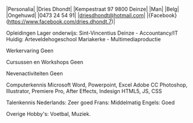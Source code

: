 |Personalia|
|Dries Dhondt|
|Kempestraat 97 9800 Deinze|
|Man|
|Belg|
|Ongehuwd|
|0473 24 54 91|
|driesdhondt@hotmail.com|
|{Facebook}(https://www.facebook.com/dries.dhondt.7)|

Opleidingen
    Lager onderwijs: Sint-Vincentius Deinze - Accountancy/IT
    Huidig: Arteveldehogeschool Mariakerke - Multimediaproductie

Werkervaring
    Geen

Cursussen en Workshops
    Geen
    
Nevenactiviteiten
    Geen
    
Computerkennis
    Microsoft Word, Powerpoint, Excel
    Adobe CC Photoshop, Illustrator, Premiere Pro, After Effects, Indesign
    HTML5, JS, CSS
    
Talenkennis
    Nederlands: Zeer goed
    Frans: Middelmatig
    Engels: Goed
    
Overige
    Hobby's: Voetbal, Muziek.
    